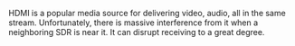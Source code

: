 HDMI is a popular media source for delivering video, audio, all in the same stream. Unfortunately, there is massive interference from it when a neighboring SDR is near it. It can disrupt receiving to a great degree.